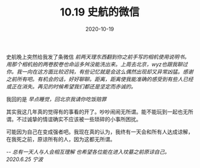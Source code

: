 ﻿---
layout: post
title: 10.19 史航的微信
date: 2020-10-19
categories: blog
tags: [日记]
description: 
---

史航晚上突然给我发了条微信
*前两天理东西翻到你之前手写的相机使用说明书。用那个相机拍的两卷胶卷也命运多舛没能洗出来。上周去北京，wyz也跟我聊过你。我一向在这方面比较迟钝，有些记忆就是会这么偶然出现却又异常凶猛。感谢之前所有吧。有机会的话，好好聊聊。距离，距离使我能准确的感受到有些人已经或正在消失。再见的时候希望我们都还是坚定而赤诚的。*

我回的是
*早点睡觉，回北京我请你吃饭赔罪*

其实我这几年真的觉得有的事看的开了。吵吵闹闹无所谓。能不能玩到一起也无所谓。不过诚挚的情谊确实不应该被一些琐碎的小事所困扰。

可能因为自己在变成强者吧。我现在真的认为，我终有一天会和所有人达成谅解，在我死之前，原谅所有的人，因为这都无所谓。

*-- 总有一天人与人会相互理解 也希望各位能在进入坟墓之前原谅自己。 2020.6.25 宁波*